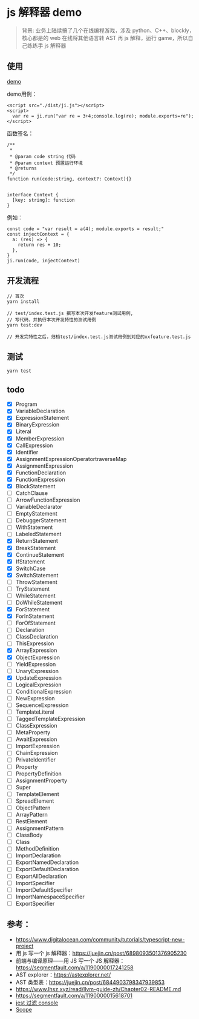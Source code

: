 # js 解释器 demo

> 背景: 业务上陆续搞了几个在线编程游戏，涉及 python、C++、blockly，核心都是的 web 在线将其他语言转 AST 再 js 解释，运行 game，所以自己练练手 js 解释器

## 使用

[demo](https://topppy.github.io/js-interpreter/demo/index.html)

demo用例：
```
<script src="./dist/ji.js"></script>
<script>
  var re = ji.run("var re = 3+4;console.log(re); module.exports=re");
</script>
```

函数签名：
```
/**
 * 
 * @param code string 代码
 * @param context 预置运行环境
 * @returns 
 */
function run(code:string, context?: Context){}


interface Context {
  [key: string]: function
}
```

例如：
```
const code = "var result = a(4); module.exports = result;"
const injectContext = {
  a: (res) => {
    return res + 10;
  },
}
ji.run(code, injectContext)
```

## 开发流程

```
// 首次
yarn install

// test/index.test.js 撰写本次开发feature测试用例,
// 写代码，并执行本次开发特性的测试用例
yarn test:dev

// 开发完特性之后，归档test/index.test.js测试用例到对应的xxfeature.test.js

```

## 测试

```
yarn test
```

## todo

- [x] Program
- [x] VariableDeclaration
- [x] ExpressionStatement
- [x] BinaryExpression
- [x] Literal
- [x] MemberExpression
- [x] CallExpression
- [x] Identifier
- [x] AssignmentExpressionOperatortraverseMap
- [x] AssignmentExpression
- [x] FunctionDeclaration
- [x] FunctionExpression
- [x] BlockStatement
- [ ] CatchClause
- [ ] ArrowFunctionExpression
- [ ] VariableDeclarator
- [ ] EmptyStatement
- [ ] DebuggerStatement
- [ ] WithStatement
- [ ] LabeledStatement
- [x] ReturnStatement
- [x] BreakStatement
- [x] ContinueStatement
- [x] IfStatement
- [x] SwitchCase
- [x] SwitchStatement
- [ ] ThrowStatement
- [ ] TryStatement
- [ ] WhileStatement
- [ ] DoWhileStatement
- [x] ForStatement
- [x] ForInStatement
- [ ] ForOfStatement
- [ ] Declaration
- [ ] ClassDeclaration
- [ ] ThisExpression
- [x] ArrayExpression
- [x] ObjectExpression
- [ ] YieldExpression
- [ ] UnaryExpression
- [x] UpdateExpression
- [ ] LogicalExpression
- [ ] ConditionalExpression
- [ ] NewExpression
- [ ] SequenceExpression
- [ ] TemplateLiteral
- [ ] TaggedTemplateExpression
- [ ] ClassExpression
- [ ] MetaProperty
- [ ] AwaitExpression
- [ ] ImportExpression
- [ ] ChainExpression
- [ ] PrivateIdentifier
- [ ] Property
- [ ] PropertyDefinition
- [ ] AssignmentProperty
- [ ] Super
- [ ] TemplateElement
- [ ] SpreadElement
- [ ] ObjectPattern
- [ ] ArrayPattern
- [ ] RestElement
- [ ] AssignmentPattern
- [ ] ClassBody
- [ ] Class
- [ ] MethodDefinition
- [ ] ImportDeclaration
- [ ] ExportNamedDeclaration
- [ ] ExportDefaultDeclaration
- [ ] ExportAllDeclaration
- [ ] ImportSpecifier
- [ ] ImportDefaultSpecifier
- [ ] ImportNamespaceSpecifier
- [ ] ExportSpecifier

## 参考：

- https://www.digitalocean.com/community/tutorials/typescript-new-project
- 用 js 写一个 js 解释器：https://juejin.cn/post/6898093501376905230
- 前端与编译原理——用 JS 写一个 JS 解释器：https://segmentfault.com/a/1190000017241258
- AST explorer：https://astexplorer.net/
- AST 类型表：https://juejin.cn/post/6844903798347939853
- https://www.lhsz.xyz/read/llvm-guide-zh/Chapter02-README.md
- https://segmentfault.com/a/1190000015618701
- [jest 过滤 console](https://stackoverflow.com/questions/44467657/jest-better-way-to-disable-console-inside-unit-tests)
- [Scope](https://developer.mozilla.org/zh-CN/docs/Glossary/Scope)
